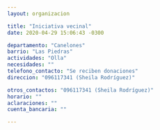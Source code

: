 ```yaml
---
layout: organizacion

title: "Iniciativa vecinal"
date: 2020-04-29 15:06:43 -0300

departamento: "Canelones"
barrio: "Las Piedras"
actividades: "Olla"
necesidades: ""
telefono_contacto: "Se reciben donaciones"
direccion: "096117341 (Sheila Rodríguez)"

otros_contactos: "096117341 (Sheila Rodríguez)"
horario: ""
aclaraciones: ""
cuenta_bancaria: ""

---
```

